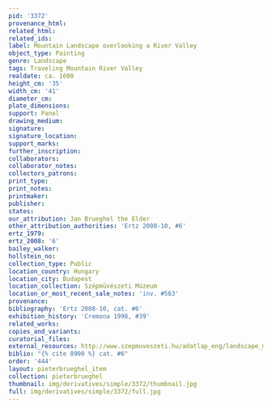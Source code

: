```yaml
---
pid: '3372'
provenance_html: 
related_html: 
related_ids: 
label: Mountain Landscape overlooking a River Valley
object_type: Painting
genre: Landscape
tags: Traveling Mountain River Valley
realdate: ca. 1600
height_cm: '35'
width_cm: '41'
diameter_cm: 
plate_dimensions: 
support: Panel
drawing_medium: 
signature: 
signature_location: 
support_marks: 
further_inscription: 
collaborators: 
collaborator_notes: 
collectors_patrons: 
print_type: 
print_notes: 
printmaker: 
publisher: 
states: 
our_attribution: Jan Brueghel the Elder
other_attribution_authorities: 'Ertz 2008-10, #6'
ertz_1979: 
ertz_2008: '6'
bailey_walker: 
hollstein_no: 
collection_type: Public
location_country: Hungary
location_city: Budapest
location_collection: Szépmüvészeti Múzeum
location_or_most_recent_sale_notes: 'inv. #563'
provenance: 
bibliography: 'Ertz 2008-10, cat. #6'
exhibition_history: 'Cremona 1998, #39'
related_works: 
copies_and_variants: 
curatorial_files: 
external_resources: http://www.szepmuveszeti.hu/adatlap_eng/landscape_mountainous_landscape_with_9452
biblio: "{% cite 8900 %} cat. #6"
order: '444'
layout: pieterbrueghel_item
collection: pieterbrueghel
thumbnail: img/derivatives/simple/3372/thumbnail.jpg
full: img/derivatives/simple/3372/full.jpg
---
```

